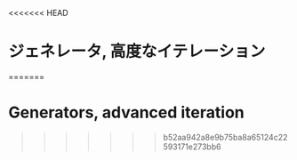 
<<<<<<< HEAD
# ジェネレータ, 高度なイテレーション
=======
# Generators, advanced iteration
>>>>>>> b52aa942a8e9b75ba8a65124c22593171e273bb6
